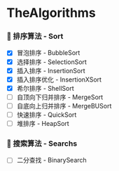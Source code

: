 # TheAlgorithms

### 🦊 排序算法 - Sort

- [x] 冒泡排序 - BubbleSort
- [x] 选择排序 - SelectionSort
- [x] 插入排序 - InsertionSort
- [x] 插入排序优化 - InsertionXSort
- [x] 希尔排序 - ShellSort
- [ ] 自顶向下归并排序 - MergeSort
- [ ] 自底向上归并排序 - MergeBUSort
- [ ] 快速排序 - QuickSort
- [ ] 堆排序 - HeapSort

### 🦁 搜索算法 - Searchs

- [ ] 二分查找 - BinarySearch

